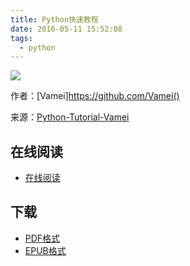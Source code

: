 ```yaml
---
title: Python快速教程
date: 2016-05-11 15:52:08
tags:
  - python
---
```


![](http://ww3.sinaimg.cn/large/841aea59jw1f3rhyme5ojj20l50rsq3g.jpg)

作者：[Vamei]https://github.com/Vamei()

来源：[Python-Tutorial-Vamei](https://github.com/Vamei/Python-Tutorial-Vamei)

<!--more-->

## 在线阅读 ##

+ [在线阅读](http://www.cnblogs.com/vamei/archive/2012/09/13/2682778.html)

## 下载 ##

+ [PDF格式](https://github.com/Vamei/Python-Tutorial-Vamei/blob/master/build/Python.pdf)
+ [EPUB格式](https://github.com/Vamei/Python-Tutorial-Vamei/blob/master/build/python_readlists.epub)
